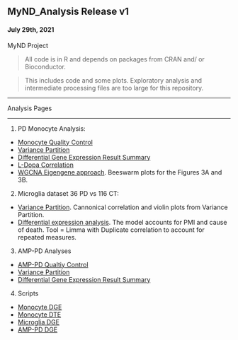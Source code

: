 ## MyND_Analysis Release v1
#### July 29th, 2021
MyND Project 

> All code is in R and depends on packages from CRAN and/ or Bioconductor.

> This includes code and some plots. Exploratory analysis and intermediate processing files are too large for this repository.

**************
Analysis Pages
**************
1. PD Monocyte Analysis:
  - [Monocyte Quality Control](https://github.com/RajLabMSSM/MyND-Analysis/blob/master/qc/mynd_qc_output.html)
  - [Variance Partition](https://github.com/RajLabMSSM/MyND-Analysis/blob/master/qc/var.part.all.html)
  - [Differential Gene Expression Result Summary](https://github.com/RajLabMSSM/MyND-Analysis/blob/master/de/dge/test.html)
  - [L-Dopa Correlation](https://github.com/RajLabMSSM/MyND-Analysis/blob/master/de/ldopa/ldopacorr.html)
  - [WGCNA Eigengene approach](https://github.com/RajLabMSSM/MyND-Analysis/blob/master/mynd_revision/eigen_approach/eigen_approach.html). Beeswarm plots for the Figures 3A and 3B.


2. Microglia dataset 36 PD vs 116 CT: 
  - [Variance Partition](https://github.com/RajLabMSSM/MyND-Analysis/blob/master/mynd_revision/microglia_analysis/01_vp.html). Cannonical correlation and violin plots from Variance Partition. 
  - [Differential expression analysis](https://github.com/RajLabMSSM/MyND-Analysis/blob/master/mynd_revision/microglia_analysis/02_deg_pdxct_dupCor_death.html). The model accounts for PMI and cause of death. Tool = Limma with Duplicate correlation to account for repeated measures. 
 

3. AMP-PD Analyses
  - [AMP-PD Qualtiy Control](https://github.com/RajLabMSSM/MyND-Analysis/blob/master/amp-pd/ampqc.html)
  - [Variance Partition](https://github.com/RajLabMSSM/MyND-Analysis/blob/master/amp-pd/vp.html)
  - [Differential Gene Expression Result Summary](https://github.com/RajLabMSSM/MyND-Analysis/blob/master/amp-pd/output.html)


4. Scripts
  - [Monocyte DGE](https://github.com/RajLabMSSM/MyND-Analysis/blob/master/scripts/monocyte_dge.R)
  - [Monocyte DTE](https://github.com/RajLabMSSM/MyND-Analysis/blob/master/scripts/monocyte_dte.R)
  - [Microglia DGE](https://github.com/RajLabMSSM/MyND-Analysis/blob/master/scripts/microglia_dge.Rmd)
  - [AMP-PD DGE](https://github.com/RajLabMSSM/MyND-Analysis/blob/master/scripts/AMP-PD_dge.R)


